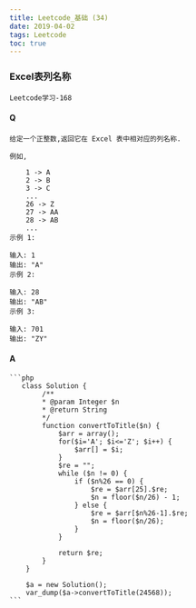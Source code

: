 ```yaml
---
title: Leetcode_基础 (34)
date: 2019-04-02
tags: Leetcode
toc: true
---
```


### Excel表列名称
    Leetcode学习-168

<!-- more -->

#### Q
    给定一个正整数,返回它在 Excel 表中相对应的列名称.

    例如,

        1 -> A
        2 -> B
        3 -> C
        ...
        26 -> Z
        27 -> AA
        28 -> AB 
        ...
    示例 1:

    输入: 1
    输出: "A"
    示例 2:

    输入: 28
    输出: "AB"
    示例 3:

    输入: 701
    输出: "ZY"

#### A
    ```php
       class Solution {
            /**
            * @param Integer $n
            * @return String
            */
            function convertToTitle($n) {
                $arr = array();
                for($i='A'; $i<='Z'; $i++) {
                    $arr[] = $i;
                }
                $re = "";
                while ($n != 0) {
                    if ($n%26 == 0) {
                        $re = $arr[25].$re;
                        $n = floor($n/26) - 1;
                    } else {
                        $re = $arr[$n%26-1].$re;
                        $n = floor($n/26);
                    }
                }
                
                return $re;
            }
        }

        $a = new Solution();
        var_dump($a->convertToTitle(24568));
    ```
